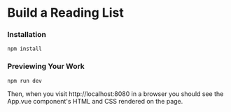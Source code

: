# Build a Reading List

### Installation

```
npm install
```

### Previewing Your Work

```
npm run dev
```

Then, when you visit http://localhost:8080 in a browser you should see the App.vue component's HTML and CSS rendered on the page.
